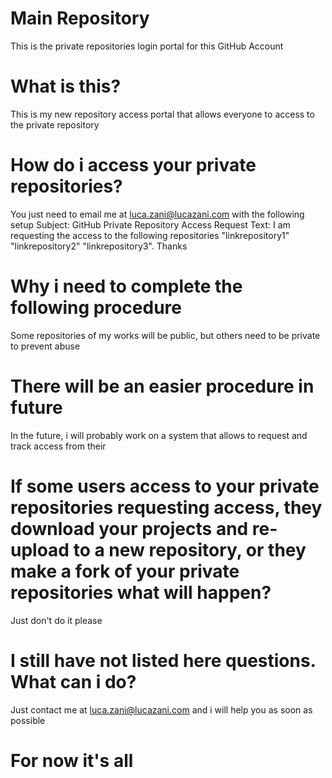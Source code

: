 
# Main Repository
This is the private repositories login portal for this GitHub Account

# What is this?
This is my new repository access portal that allows everyone to access to the private repository

# How do i access your private repositories?
You just need to email me at luca.zani@lucazani.com with the following setup
Subject: GitHub Private Repository Access Request
Text: I am requesting the access to the following repositories "linkrepository1" "linkrepository2" "linkrepository3". Thanks

# Why i need to complete the following procedure
Some repositories of my works will be public, but others need to be private to prevent abuse

# There will be an easier procedure in future
In the future, i will probably work on a system that allows to request and track access from their

# If some users access to your private repositories requesting access, they download your projects and re-upload to a new repository, or they make a fork of your private repositories what will happen?
Just don't do it please

# I still have not listed here questions. What can i do?
Just contact me at luca.zani@lucazani.com and i will help you as soon as possible

# For now it's all
